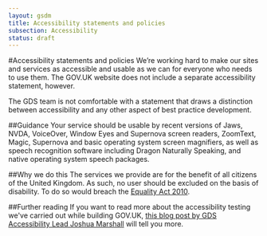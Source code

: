 ```yaml
---
layout: gsdm
title: Accessibility statements and policies
subsection: Accessibility
status: draft
---
```

    
#Accessibility statements and policies
We’re working hard to make our sites and services as accessible and usable as we can for everyone who needs to use them. The GOV.UK website does not include a separate accessibility statement, however.

The GDS team is not comfortable with a statement that draws a distinction between accessibility and any other aspect of best practice development.

##Guidance
Your service should be usable by recent versions of Jaws, NVDA, VoiceOver, Window Eyes and Supernova screen readers, ZoomText, Magic, Supernova and basic operating system screen magnifiers, as well as speech recognition software including Dragon Naturally Speaking, and native operating system speech packages.

##Why we do this
The services we provide are for the benefit of all citizens of the United Kingdom. As such, no user should be excluded on the basis of disability. To do so would breach the [Equality Act 2010](http://www.legislation.gov.uk/ukpga/2010/15/contents).

##Further reading
If you want to read more about the accessibility testing we've carried out while building GOV.UK, [this blog post by GDS Accessibility Lead Joshua Marshall](http://digital.cabinetoffice.gov.uk/2012/01/20/user-testing-accessibility/) will tell you more.